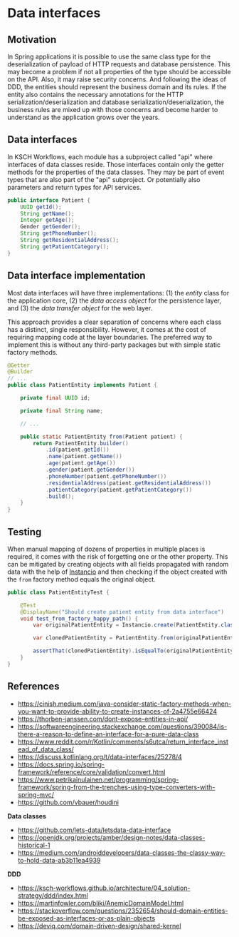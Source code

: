 # Data interfaces

## Motivation

In Spring applications it is possible to use the same class type for the deserialization of payload of HTTP requests and database persistence. This may become a problem if not all properties of the type should be accessible on the API. Also, it may raise security concerns. And following the ideas of DDD, the entities should represent the business domain and its rules. If the entity also contains the necessary annotations for the HTTP serialization/deserialization and database serialization/deserialization, the business rules are mixed up with those concerns and become harder to understand as the application grows over the years.

## Data interfaces

In KSCH Workflows, each module has a subproject called "api" where interfaces of data classes reside. Those interfaces contain only the getter methods for the properties of the data classes. They may be part of event types that are also part of the "api" subproject. Or potentially also parameters and return types for API services.

```java
public interface Patient {
    UUID getId();
    String getName();
    Integer getAge();
    Gender getGender();
    String getPhoneNumber();
    String getResidentialAddress();
    String getPatientCategory();
}
```

## Data interface implementation

Most data interfaces will have three implementations: (1) the _entity_ class for the application core, (2) the _data access object_ for the persistence layer, and (3) the _data transfer object_ for the web layer.

This approach provides a clear separation of concerns where each class has a distinct, single responsibility. However, it comes at the cost of requiring mapping code at the layer boundaries. The preferred way to implement this is without any third-party packages but with simple static factory methods.


```java
@Getter
@Builder
// ...
public class PatientEntity implements Patient {

    private final UUID id;

    private final String name;

    // ...

    public static PatientEntity from(Patient patient) {
        return PatientEntity.builder()
            .id(patient.getId())
            .name(patient.getName())
            .age(patient.getAge())
            .gender(patient.getGender())
            .phoneNumber(patient.getPhoneNumber())
            .residentialAddress(patient.getResidentialAddress())
            .patientCategory(patient.getPatientCategory())
            .build();
    }
}
```

## Testing

When manual mapping of dozens of properties in multiple places is required, it comes with the risk of forgetting one or the other property. This can be mitigated by creating objects with all fields propagated with random data with the help of [Instancio](https://www.instancio.org) and then checking if the object created with the `from` factory method equals the original object.

```java
public class PatientEntityTest {

    @Test
    @DisplayName("Should create patient entity from data interface")
    void test_from_factory_happy_path() {
        var originalPatientEntity = Instancio.create(PatientEntity.class);

        var clonedPatientEntity = PatientEntity.from(originalPatientEntity);

        assertThat(clonedPatientEntity).isEqualTo(originalPatientEntity);
    }
}
```

## References

- https://cinish.medium.com/java-consider-static-factory-methods-when-you-want-to-provide-ability-to-create-instances-of-2a4755e66424
- https://thorben-janssen.com/dont-expose-entities-in-api/
- https://softwareengineering.stackexchange.com/questions/390084/is-there-a-reason-to-define-an-interface-for-a-pure-data-class
- https://www.reddit.com/r/Kotlin/comments/s6utca/return_interface_instead_of_data_class/
- https://discuss.kotlinlang.org/t/data-interfaces/25278/4
- https://docs.spring.io/spring-framework/reference/core/validation/convert.html
- https://www.petrikainulainen.net/programming/spring-framework/spring-from-the-trenches-using-type-converters-with-spring-mvc/
- https://github.com/vbauer/houdini

**Data classes**

- https://github.com/lets-data/letsdata-data-interface
- https://openjdk.org/projects/amber/design-notes/data-classes-historical-1
- https://medium.com/androiddevelopers/data-classes-the-classy-way-to-hold-data-ab3b11ea4939

**DDD**

- https://ksch-workflows.github.io/architecture/04_solution-strategy/ddd/index.html
- https://martinfowler.com/bliki/AnemicDomainModel.html
- https://stackoverflow.com/questions/2352654/should-domain-entities-be-exposed-as-interfaces-or-as-plain-objects
- https://deviq.com/domain-driven-design/shared-kernel

